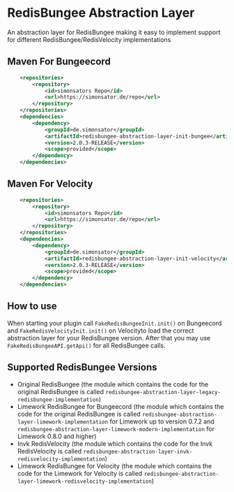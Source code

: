 # RedisBungee Abstraction Layer

An abstraction layer for RedisBungee making it easy to implement support for different RedisBungee/RedisVelocity
implementations

## Maven For Bungeecord

```xml
	<repositories>
		<repository>
			<id>simonsators Repo</id>
			<url>https://simonsator.de/repo</url>
		</repository>
	</repositories>
	<dependencies>
		<dependency>
			<groupId>de.simonsator</groupId>
			<artifactId>redisbungee-abstraction-layer-init-bungee</artifactId>
			<version>2.0.3-RELEASE</version>
			<scope>provided</scope>
		</dependency>
	</dependencies>
```

## Maven For Velocity

```xml
	<repositories>
		<repository>
			<id>simonsators Repo</id>
			<url>https://simonsator.de/repo</url>
		</repository>
	</repositories>
	<dependencies>
		<dependency>
			<groupId>de.simonsator</groupId>
			<artifactId>redisbungee-abstraction-layer-init-velocity</artifactId>
			<version>2.0.3-RELEASE</version>
			<scope>provided</scope>
		</dependency>
	</dependencies>
```

## How to use

When starting your plugin call ```FakeRedisBungeeInit.init()``` on Bungeecord and ```FakeRedisVelocityInit.init()``` on
Velocityto load the correct abstraction layer for your RedisBungee version. After that you may use
```FakeRedisBungeeAPI.getApi()``` for all RedisBungee calls.

## Supported RedisBungee Versions

* Original RedisBungee (the module which contains the code for the original RedisBungee is called
  ```redisbungee-abstraction-layer-legacy-redisbungee-implementation```)
* Limework RedisBungee for Bungeecord (the module which contains the code for the original RedisBungee is called
  ```redisbungee-abstraction-layer-limework-implementation``` for Limework up to version 0.7.2 and
  ```redisbungee-abstraction-layer-limework-modern-implementation``` for Limework 0.8.0 and higher)
* Invk RedisVelocity (the module which contains the code for the Invk RedisVelocity is called
  ```redisbungee-abstraction-layer-invk-redisvelocity-implementation```)
* Limework RedisBungee for Velocity (the module which contains the code for the Limework for Velocity is called
  ```redisbungee-abstraction-layer-limework-redisvelocity-implementation```)